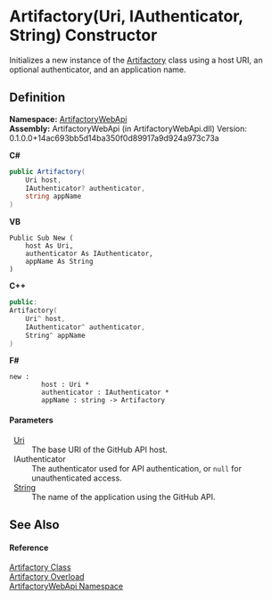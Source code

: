 # Artifactory(Uri, IAuthenticator, String) Constructor


Initializes a new instance of the <a href="214800f8-17f4-d8c7-736d-e57a039a6686">Artifactory</a> class using a host URI, an optional authenticator, and an application name.



## Definition
**Namespace:** <a href="75b20af6-7197-02a5-e38f-f7b15eac4732">ArtifactoryWebApi</a>  
**Assembly:** ArtifactoryWebApi (in ArtifactoryWebApi.dll) Version: 0.1.0.0+14ac693bb5d14ba350f0d89917a9d924a973c73a

**C#**
``` C#
public Artifactory(
	Uri host,
	IAuthenticator? authenticator,
	string appName
)
```
**VB**
``` VB
Public Sub New ( 
	host As Uri,
	authenticator As IAuthenticator,
	appName As String
)
```
**C++**
``` C++
public:
Artifactory(
	Uri^ host, 
	IAuthenticator^ authenticator, 
	String^ appName
)
```
**F#**
``` F#
new : 
        host : Uri * 
        authenticator : IAuthenticator * 
        appName : string -> Artifactory
```



#### Parameters
<dl><dt>  <a href="https://learn.microsoft.com/dotnet/api/system.uri" target="_blank" rel="noopener noreferrer">Uri</a></dt><dd>The base URI of the GitHub API host.</dd><dt>  IAuthenticator</dt><dd>The authenticator used for API authentication, or <code>null</code> for unauthenticated access.</dd><dt>  <a href="https://learn.microsoft.com/dotnet/api/system.string" target="_blank" rel="noopener noreferrer">String</a></dt><dd>The name of the application using the GitHub API.</dd></dl>

## See Also


#### Reference
<a href="214800f8-17f4-d8c7-736d-e57a039a6686">Artifactory Class</a>  
<a href="e973b099-9c02-9522-58c0-fc115e9fcefa">Artifactory Overload</a>  
<a href="75b20af6-7197-02a5-e38f-f7b15eac4732">ArtifactoryWebApi Namespace</a>  
